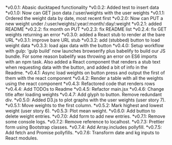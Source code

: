*v0.0.1: Abasic ducktaped functionality
*v0.0.2: Added test to insert data
*v0.1.0: Now can GET json data /:user/weights with the user weights
  *v0.1.1: Ordered the weight data by date, most recent first
*v0.2.0: Now can PUT a new weight under /:user/weights/:year/:month/:day/:weight
  *v0.2.1: added README
  *v0.2.2: fix month on PUT
  *v0.2.3: fix README list
  *v0.2.4: fix GET weights returning an error
*v0.3.0: added a React stub to render at the bare URL
  *v0.3.1: improve bare URL stub
  *v0.3.2: add (stubbed) button to load weight data
  *v0.3.3: load ajax data with the button
*v0.4.0: Setup workflow with gulp: 'gulp build' now launches browserify plus babelify to build our JS bundle. For some reason babelify was throwing an error on ES6 imports with an npm task. Also added a React component that renders a stub text when requesting data with the button, and added a bit of info in the Readme.
  *v0.4.1: Async load weights on button press and output the first of them with the react component
  *v0.4.2: Render a table with all the weights using the react component
  *v0.4.3: Refactored code that renders rows
  *v0.4.4: Add TODOs to Readme
  *v0.4.5: Refactor main.jsx
  *v0.4.6: Change title after loading weights
  *v0.4.7: Add glyph to button. Remove redundant div.
*v0.5.0: Added D3.js to plot graphs with the user weights (user story 7).
  *v0.5.1: Move weights to the first column.
  *v0.5.2: Mark highest and lowest weight (user story 6).
  *v0.5.3: Plot mean weight.
*v0.6.0: Add button to delete weight entries.
*v0.7.0: Add form to add new entries.
  *v0.7.1: Remove some console logs.
  *v0.7.2: Remove reference to localhost.
  *v0.7.3: Prettier form using Bootstrap classes.
  *v0.7.4: Add Array.includes pollyfill.
  *v0.7.5: Add fetch and Promise pollyfills.
  *v0.7.6: Transform date and kg inputs to React modules.
